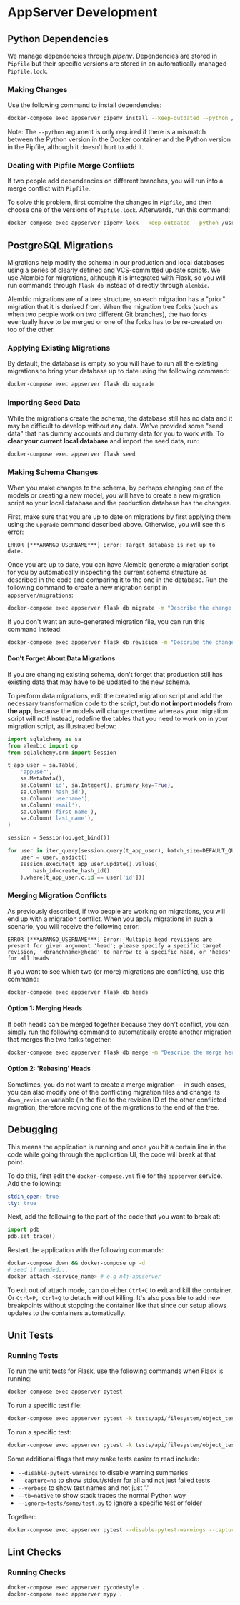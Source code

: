 # AppServer Development

## Python Dependencies

We manage dependencies through *pipenv*. Dependencies are stored in `Pipfile` but their specific versions are stored in an automatically-managed `Pipfile.lock`.

### Making Changes

Use the following command to install dependencies:

```sh
docker-compose exec appserver pipenv install --keep-outdated --python /usr/bin/python3 $dependency_name
```

Note: The `--python` argument is only required if there is a mismatch between the Python version in the Docker container and the Python version in the Pipfile, although it doesn't hurt to add it.

### Dealing with Pipfile Merge Conflicts

If two people add dependencies on different branches, you will run into a merge conflict with `Pipfile`. 

To solve this problem, first combine the changes in `Pipfile`, and then choose one of the versions of `Pipfile.lock`. Afterwards, run this command:

```sh
docker-compose exec appserver pipenv lock --keep-outdated --python /usr/bin/python3 lock
```

## PostgreSQL Migrations

Migrations help modify the schema in our production and local databases using a series of clearly defined and VCS-committed update scripts. We use Alembic for migrations, although it is integrated with Flask, so you will run commands through `flask db` instead of directly through `alembic`.

Alembic migrations are of a tree structure, so each migration has a "prior" migration that it is derived from. When the migration tree forks (such as when two people work on two different Git branches), the two forks eventually have to be merged or one of the forks has to be re-created on top of the other.

### Applying Existing Migrations

By default, the database is empty so you will have to run all the existing migrations to bring your database up to date using the following command:

```sh
docker-compose exec appserver flask db upgrade
```

### Importing Seed Data

While the migrations create the schema, the database still has no data and it may be difficult to develop without any data. We've provided some "seed data" that has dummy accounts and dummy data for you to work with. To **clear your current local database** and import the seed data, run:

```sh
docker-compose exec appserver flask seed
```

### Making Schema Changes

When you make changes to the schema, by perhaps changing one of the models or creating a new model, you will have to create a new migration script so your local database and the production database has the changes.

First, make sure that you are up to date on migrations by first applying them using the `upgrade` command described above. Otherwise, you will see this error:

```
ERROR [***ARANGO_USERNAME***] Error: Target database is not up to date.
```

Once you are up to date, you can have Alembic generate a migration script for you by automatically inspecting the current schema structure as described in the code and comparing it to the one in the database. Run the following command to create a new migration script in `appserver/migrations`:

```sh
docker-compose exec appserver flask db migrate -m "Describe the change here"
```

If you don't want an auto-generated migration file, you can run this command instead:

```sh
docker-compose exec appserver flask db revision -m "Describe the change here"
```

#### Don't Forget About Data Migrations

If you are changing existing schema, don't forget that production still has existing data that may have to be updated to the new schema.

To perform data migrations, edit the created migration script and add the necessary transformation code to the script, but **do not import models from the app,** because the models will change overtime whereas your migration script will not! Instead, redefine the tables that you need to work on in your migration script, as illustrated below:

```python
import sqlalchemy as sa
from alembic import op
from sqlalchemy.orm import Session

t_app_user = sa.Table(
    'appuser',
    sa.MetaData(),
    sa.Column('id', sa.Integer(), primary_key=True),
    sa.Column('hash_id'),
    sa.Column('username'),
    sa.Column('email'),
    sa.Column('first_name'),
    sa.Column('last_name'),
)

session = Session(op.get_bind())

for user in iter_query(session.query(t_app_user), batch_size=DEFAULT_QUERY_BATCH_SIZE):
    user = user._asdict()
    session.execute(t_app_user.update().values(
        hash_id=create_hash_id()
    ).where(t_app_user.c.id == user['id']))
```

### Merging Migration Conflicts

As previously described, if two people are working on migrations, you will end up with a migration conflict. When you apply migrations in such a scenario, you will receive the following error:

```
ERROR [***ARANGO_USERNAME***] Error: Multiple head revisions are present for given argument 'head'; please specify a specific target revision, '<branchname>@head' to narrow to a specific head, or 'heads' for all heads
```

If you want to see which two (or more) migrations are conflicting, use this command:

```sh
docker-compose exec appserver flask db heads
```

#### Option 1: Merging Heads

If both heads can be merged together because they don't conflict, you can simply run the following command to automatically create another migration that merges the two forks together:

```sh
docker-compose exec appserver flask db merge -m "Describe the merge here"
```

#### Option 2: 'Rebasing' Heads

Sometimes, you do not want to create a merge migration -- in such cases, you can also modify one of the conflicting migration files and change its `down_revision` variable (in the file) to the revision ID of the other conflicted migration, therefore moving one of the migrations to the end of the tree.

## Debugging

This means the application is running and once you hit a certain line in the code
while going through the application UI, the code will break at that point.

To do this, first edit the `docker-compose.yml` file for the `appserver` service. Add the following:

```yml
stdin_open: true
tty: true
```

Next, add the following to the part of the code that you want to break at:

```python
import pdb
pdb.set_trace()
```

Restart the application with the following commands:

```bash
docker-compose down && docker-compose up -d
# seed if needed...
docker attach <service_name> # e.g n4j-appserver
```

To exit out of attach mode, can do either `Ctrl+C` to exit and kill the container. Or `Ctrl+P, Ctrl+Q` to detach without killing. It's also possible to add new breakpoints without stopping the container like that since our setup allows updates to the containers automatically.

## Unit Tests

### Running Tests

To run the unit tests for Flask, use the following commands when Flask is running:

```sh
docker-compose exec appserver pytest
```

To run a specific test file:

```sh
docker-compose exec appserver pytest -k tests/api/filesystem/object_test.py
```

To run a specific test:

```sh
docker-compose exec appserver pytest -k tests/api/filesystem/object_test.py::test_patch_file
```

Some additional flags that may make tests easier to read include:

* `--disable-pytest-warnings` to disable warning summaries
* `--capture=no` to show stdout/stderr for all and not just failed tests
* `--verbose` to show test names and not just '.'
* `--tb=native` to show stack traces the normal Python way
* `--ignore=tests/some/test.py` to ignore a specific test or folder

Together:

```sh
docker-compose exec appserver pytest --disable-pytest-warnings --capture=no --verbose --tb=native
```

## Lint Checks

### Running Checks

```sh
docker-compose exec appserver pycodestyle .
docker-compose exec appserver mypy .
```